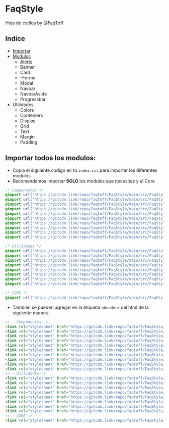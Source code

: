# FaqStyle

Hoja de estilos by [@FaqToff](https://faqtoff.com)

## Indice
- [Importar](https://github.com/faqtoff/FaqStyle/blob/main/README.md#importar-todos-los-modulos)
- [Modulos](https://github.com/faqtoff/FaqStyle/tree/main/src/FaqStyle)
  - [Alerts](https://github.com/faqtoff/FaqStyle/tree/main/src/FaqStyle/Alert)
  - Banner
  - Card
  - -Forms
  - Modal
  - Navbar
  - NavbarAside
  - Progressbar
- Utilidades
  - Colors
  - Conteiners
  - Display
  - Grid
  - Text
  - Margin
  - Padding
## Importar todos los modulos:
- Copia el siguiente codigo en tu `index.css` para importar los diferentes modulos
- Recomendamos importar **SOLO** los modulos que necesites y el Core
```css
/* Componentes */
@import url("https://gitcdn.link/repo/faqtoff/FaqStyle/main/src/FaqStyle/Alert/Alert.css");
@import url("https://gitcdn.link/repo/faqtoff/FaqStyle/main/src/FaqStyle/Banner/BannerFullScreen.css");
@import url("https://gitcdn.link/repo/faqtoff/FaqStyle/main/src/FaqStyle/Button/Button.css");
@import url("https://gitcdn.link/repo/faqtoff/FaqStyle/main/src/FaqStyle/Card/Card.css");
@import url("https://gitcdn.link/repo/faqtoff/FaqStyle/main/src/FaqStyle/Forms/Forms.css");
@import url("https://gitcdn.link/repo/faqtoff/FaqStyle/main/src/FaqStyle/FaqFooter/FaqFooter.css");
@import url("https://gitcdn.link/repo/faqtoff/FaqStyle/main/src/FaqStyle/Modal/Modal.css");
@import url("https://gitcdn.link/repo/faqtoff/FaqStyle/main/src/FaqStyle/Navbar/Navbar.css");
@import url("https://gitcdn.link/repo/faqtoff/FaqStyle/main/src/FaqStyle/Navbar/NavbarAside.css");
@import url("https://gitcdn.link/repo/faqtoff/FaqStyle/main/src/FaqStyle/Progressbar/Progressbar.css");

/* Utilidades */
@import url("https://gitcdn.link/repo/faqtoff/FaqStyle/main/src/FaqStyle/Colors/Colors.css");
@import url("https://gitcdn.link/repo/faqtoff/FaqStyle/main/src/FaqStyle/Conteiners.css");
@import url("https://gitcdn.link/repo/faqtoff/FaqStyle/main/src/FaqStyle/Display.css");
@import url("https://gitcdn.link/repo/faqtoff/FaqStyle/main/src/FaqStyle/Grid.css");
@import url("https://gitcdn.link/repo/faqtoff/FaqStyle/main/src/FaqStyle/Size.css");
@import url("https://gitcdn.link/repo/faqtoff/FaqStyle/main/src/FaqStyle/Text.css");
@import url("https://gitcdn.link/repo/faqtoff/FaqStyle/main/src/FaqStyle/Margin.css");
@import url("https://gitcdn.link/repo/faqtoff/FaqStyle/main/src/FaqStyle/Padding.css");

/* CORE */
@import url("https://gitcdn.link/repo/faqtoff/FaqStyle/main/src/FaqStyle/FaqStyle.css");
```
- Tambien se pueden agregar en la etiqueta `<header>` del html de la siguiente manera
```html
<!-- Componentes-->
<link rel="stylesheet" href="https://gitcdn.link/repo/faqtoff/FaqStyle/main/src/FaqStyle/Alert/Alert.css">
<link rel="stylesheet" href="https://gitcdn.link/repo/faqtoff/FaqStyle/main/src/FaqStyle/Banner/BannerFullScreen.css">
<link rel="stylesheet" href="https://gitcdn.link/repo/faqtoff/FaqStyle/main/src/FaqStyle/Button/Button.css">
<link rel="stylesheet" href="https://gitcdn.link/repo/faqtoff/FaqStyle/main/src/FaqStyle/Card/Card.css">
<link rel="stylesheet" href="https://gitcdn.link/repo/faqtoff/FaqStyle/main/src/FaqStyle/Forms/Forms.css">
<link rel="stylesheet" href="https://gitcdn.link/repo/faqtoff/FaqStyle/main/src/FaqStyle/FaqFooter/FaqFooter.css">
<link rel="stylesheet" href="https://gitcdn.link/repo/faqtoff/FaqStyle/main/src/FaqStyle/Modal/Modal.css">
<link rel="stylesheet" href="https://gitcdn.link/repo/faqtoff/FaqStyle/main/src/FaqStyle/Navbar/Navbar.css">
<link rel="stylesheet" href="https://gitcdn.link/repo/faqtoff/FaqStyle/main/src/FaqStyle/Navbar/NavbarAside.css">
<link rel="stylesheet" href="https://gitcdn.link/repo/faqtoff/FaqStyle/main/src/FaqStyle/Progressbar/Progressbar.css">
<!-- Utilidades-->
<link rel="stylesheet" href="https://gitcdn.link/repo/faqtoff/FaqStyle/main/src/FaqStyle/Colors/Colors.css">
<link rel="stylesheet" href="https://gitcdn.link/repo/faqtoff/FaqStyle/main/src/FaqStyle/Conteiners.css">
<link rel="stylesheet" href="https://gitcdn.link/repo/faqtoff/FaqStyle/main/src/FaqStyle/Display.css">
<link rel="stylesheet" href="https://gitcdn.link/repo/faqtoff/FaqStyle/main/src/FaqStyle/Grid.css">
<link rel="stylesheet" href="https://gitcdn.link/repo/faqtoff/FaqStyle/main/src/FaqStyle/Size.css">
<link rel="stylesheet" href="https://gitcdn.link/repo/faqtoff/FaqStyle/main/src/FaqStyle/Text.css">
<link rel="stylesheet" href="https://gitcdn.link/repo/faqtoff/FaqStyle/main/src/FaqStyle/Margin.css">
<link rel="stylesheet" href="https://gitcdn.link/repo/faqtoff/FaqStyle/main/src/FaqStyle/Padding.css">
<!-- CORE-->
<link rel="stylesheet" href="https://gitcdn.link/repo/faqtoff/FaqStyle/main/src/FaqStyle/FaqStyle.css">
```
